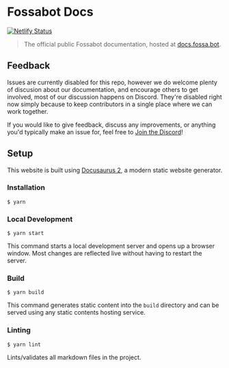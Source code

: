 # Fossabot Docs

[![Netlify Status](https://api.netlify.com/api/v1/badges/42138592-e5d9-471e-8d93-9ccecbfa6800/deploy-status)](https://app.netlify.com/sites/fossabot-docs/deploys)

> The official public Fossabot documentation, hosted at [docs.fossa.bot](https://docs.fossa.bot).

## Feedback

Issues are currently disabled for this repo, however we do welcome plenty of discusion about our documentation, and encourage others to get involved, most of our discussion happens on Discord. They're disabled right now simply because to keep contributors in a single place where we can work together.

If you would like to give feedback, discuss any improvements, or anything you'd typically make an issue for, feel free to [Join the Discord](https://fossabot.com/discord)!

## Setup

This website is built using [Docusaurus 2](https://docusaurus.io/), a modern static website generator.

### Installation

```
$ yarn
```

### Local Development

```
$ yarn start
```

This command starts a local development server and opens up a browser window. Most changes are reflected live without having to restart the server.

### Build

```
$ yarn build
```

This command generates static content into the `build` directory and can be served using any static contents hosting service.

### Linting

```
$ yarn lint
```

Lints/validates all markdown files in the project.
